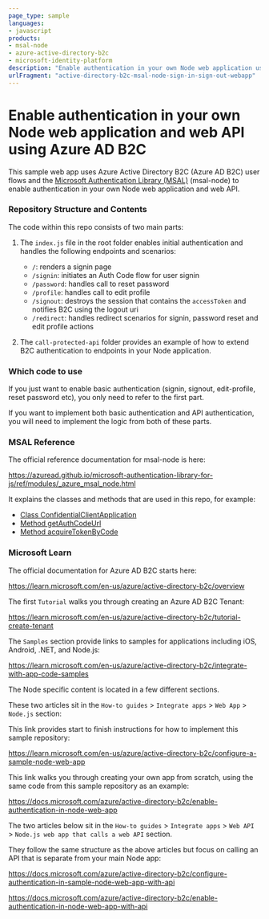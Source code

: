 ```yaml
---
page_type: sample
languages:
- javascript
products:
- msal-node
- azure-active-directory-b2c
- microsoft-identity-platform
description: "Enable authentication in your own Node web application using Azure AD B2C"
urlFragment: "active-directory-b2c-msal-node-sign-in-sign-out-webapp"
---
```


# Enable authentication in your own Node web application and web API using Azure AD B2C  

This sample web app uses Azure Active Directory B2C (Azure AD B2C) user flows and the [Microsoft Authentication Library (MSAL)](https://github.com/AzureAD/microsoft-authentication-library-for-js/tree/dev/lib/msal-node) (msal-node) to enable authentication in your own Node web application and web API.   

### Repository Structure and Contents    

The code within this repo consists of two main parts:

1.  The `index.js` file in the root folder enables initial authentication and handles the following endpoints and scenarios:    
    -  `/`:  renders a signin page    
    -  `/signin`:  initiates an Auth Code flow for user signin   
    -  `/password`:  handles call to reset password   
    -  `/profile`:  handles call to edit profile    
    -  `/signout`:  destroys the session that contains the `accessToken` and notifies B2C using the logout uri     
    -  `/redirect`:  handles redirect scenarios for signin, password reset and edit profile actions       

2.  The `call-protected-api` folder provides an example of how to extend B2C authentication to endpoints in your Node application. 

### Which code to use    

If you just want to enable basic authentication (signin, signout, edit-profile, reset password etc), you only need to refer to the first part.  

If you want to implement both basic authentication and API authentication, you will need to implement the logic from both of these parts.  

### MSAL Reference 

The official reference documentation for msal-node is here:  

https://azuread.github.io/microsoft-authentication-library-for-js/ref/modules/_azure_msal_node.html  

It explains the classes and methods that are used in this repo, for example:

 - [Class ConfidentialClientApplication](https://azuread.github.io/microsoft-authentication-library-for-js/ref/classes/_azure_msal_node.confidentialclientapplication.html)   
 - [Method getAuthCodeUrl](https://azuread.github.io/microsoft-authentication-library-for-js/ref/classes/_azure_msal_node.confidentialclientapplication.html#getauthcodeurl)  
 - [Method acquireTokenByCode](https://azuread.github.io/microsoft-authentication-library-for-js/ref/classes/_azure_msal_node.confidentialclientapplication.html#acquiretokenbycode)   
  
### Microsoft Learn    

The official documentation for Azure AD B2C starts here:

https://learn.microsoft.com/en-us/azure/active-directory-b2c/overview  

The first `Tutorial` walks you through creating an Azure AD B2C Tenant:

https://learn.microsoft.com/en-us/azure/active-directory-b2c/tutorial-create-tenant

The `Samples` section provide links to samples for applications including iOS, Android, .NET, and Node.js:

https://learn.microsoft.com/en-us/azure/active-directory-b2c/integrate-with-app-code-samples  

The Node specific content is located in a few different sections.  

These two articles sit in the `How-to guides` > `Integrate apps` > `Web App` > `Node.js` section:  

This link provides start to finish instructions for how to implement this sample repository:   

https://learn.microsoft.com/en-us/azure/active-directory-b2c/configure-a-sample-node-web-app   

This link walks you through creating your own app from scratch, using the same code from this sample repository as an example:  

https://docs.microsoft.com/azure/active-directory-b2c/enable-authentication-in-node-web-app  

The two articles below sit in the `How-to guides` > `Integrate apps` > `Web API` > `Node.js web app that calls a web API` section.      

They follow the same structure as the above articles but focus on calling an API that is separate from your main Node app:   

https://docs.microsoft.com/azure/active-directory-b2c/configure-authentication-in-sample-node-web-app-with-api    

https://docs.microsoft.com/azure/active-directory-b2c/enable-authentication-in-node-web-app-with-api      
